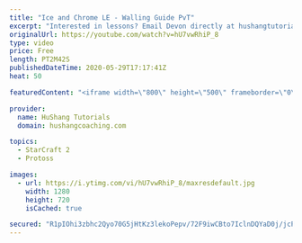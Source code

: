 ```yaml
---
title: "Ice and Chrome LE - Walling Guide PvT"
excerpt: "Interested in lessons? Email Devon directly at hushangtutorials@outlook.com ------------------------------------------------------------------------------------------------------- Want to support HuShang Tutorials directly? Patreon is a website where you can contribute a monthly donation that will help"
originalUrl: https://youtube.com/watch?v=hU7vwRhiP_8
type: video
price: Free
length: PT2M42S
publishedDateTime: 2020-05-29T17:17:41Z
heat: 50

featuredContent: "<iframe width=\"800\" height=\"500\" frameborder=\"0\" src=\"https://www.youtube.com/embed/hU7vwRhiP_8\" allow=\"accelerometer; autoplay; encrypted-media; gyroscope; picture-in-picture\" allowfullscreen></iframe>"

provider:
  name: HuShang Tutorials
  domain: hushangcoaching.com

topics:
  - StarCraft 2
  - Protoss

images:
  - url: https://i.ytimg.com/vi/hU7vwRhiP_8/maxresdefault.jpg
    width: 1280
    height: 720
    isCached: true

secured: "R1pIOhi3zbhc2Qyo70G5jHtKz3lekoPepv/72F9iwCBto7IclnDQYaD0j/jcP2+GbuAnt+YfmgIWGeKuMOnQNZCPOZ4M5gq5O2/Kay86rTjOeDIBZHjPe1Aw1r6VvAspazKIdu22675Aunffoe/zmhm90lTdXnZvDytbcdtvOUXfPCLJ84YavpMjNnl5oR2xYShIVyxJ7uRfM6tLZwTHBSfm1I6yM+JBnvmgp2ICtytKOOwRTZpZif7Eescfh5Lq7W5po4b4X9cyfzMBGxFvETGk3JC2Uoe0kxX4rBaIEWh3+2oZpqekYiessBijhHC35kWklf7BlIYWANsgIStuG1jt8lzavxq0VUxaGfb6ar0yaZn5p4w+jOUrLK7NXrnDN1uVvewSrWwA2bpl26DTgwg37PUEOQxe//5NfCkHZAY=;p8nFOKct9dZ6/90bl0TtjQ=="
---
```


